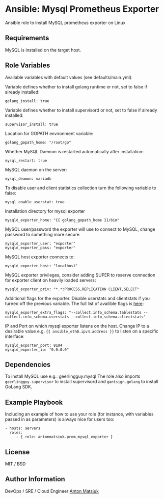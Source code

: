 Ansible: Mysql Prometheus Exporter
=========

Ansible role to install MySQL prometheus exporter on Linux

Requirements
------------

MySQL is installed on the target host. 

Role Variables
--------------
Available variables with default values (see defaults/main.yml):

Variable defines whether to install golang runtime or not, set to false if already installed:
    
    golang_install: true
    
Variable defines whether to install supervisord or not, set to false if already installed:

    supervisor_install: true    
    
Location for GOPATH environment variable:

    golang_gopath_home: "/root/go"

Whether MySQL Daemon is restarted automatically after installation:

    mysql_restart: true

MySQL daemon on the server: 
    
    mysql_deamon: mariadb

To disable user and client statistics collection turn the following variable to false:
    
    mysql_enable_userstat: true

Installation directory for mysql exporter 

    mysqld_exporter_home: "{{ golang_gopath_home }}/bin"
   
MySQL user/password the exporter will use to connect to MySQL, change password to something more secure: 

    mysqld_exporter_user: "exporter"
    mysqld_exporter_pass: "exporter"
    
MySQL host exporter connects to: 

    mysqld_exporter_host: "localhost"
    
MySQL exporter privileges, consider adding SUPER to reserve connection for exporter client on heavily loaded servers:

    mysqld_exporter_priv: "*.*:PROCESS,REPLICATION CLIENT,SELECT"
    
Additional flags for the exporter. Disable userstats and clientstats if you turned off the previous variable.
The full list of availible flags is [here](https://github.com/prometheus/mysqld_exporter#collector-flags):
    
    mysqld_exporter_extra_flags: "--collect.info_schema.tablestats --collect.info_schema.userstats --collect.info_schema.clientstats"

IP and Port on which mysql exporter listens on the host. Change IP to a desirable value e.g. `{{ ansible_eth0.ipv4.address }}` 
to listen on a specific interface:

    mysqld_exporter_port: 9104
    mysqld_exporter_ip: "0.0.0.0"
    

Dependencies
------------

To install MySQL use e.g.: geerlingguy.mysql
The role also imports `geerlingguy.supervisor` to install supervisord and `gantsign.golang` to install GoLang SDK. 


Example Playbook
----------------

Including an example of how to use your role (for instance, with variables passed in as parameters) is always nice for users too:

    - hosts: servers
      roles:
         - { role: antonmatsiuk.prom_mysql_exporter }

License
-------

MIT / BSD

Author Information
------------------

DevOps / SRE / Cloud Engineer [Anton Matsiuk](https://github.com/antonmatsiuk)
